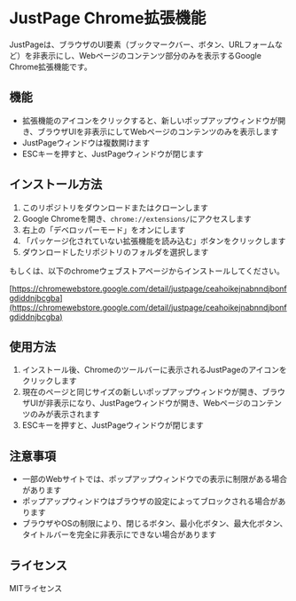 # JustPage Chrome拡張機能

JustPageは、ブラウザのUI要素（ブックマークバー、ボタン、URLフォームなど）を非表示にし、Webページのコンテンツ部分のみを表示するGoogle Chrome拡張機能です。

## 機能

- 拡張機能のアイコンをクリックすると、新しいポップアップウィンドウが開き、ブラウザUIを非表示にしてWebページのコンテンツのみを表示します
- JustPageウィンドウは複数開けます
- ESCキーを押すと、JustPageウィンドウが閉じます

## インストール方法

1. このリポジトリをダウンロードまたはクローンします
2. Google Chromeを開き、`chrome://extensions/`にアクセスします
3. 右上の「デベロッパーモード」をオンにします
4. 「パッケージ化されていない拡張機能を読み込む」ボタンをクリックします
5. ダウンロードしたリポジトリのフォルダを選択します

もしくは、以下のchromeウェブストアページからインストールしてください。

[https://chromewebstore.google.com/detail/justpage/ceahoikejnabnndjbonfgdiddnjbcgba](https://chromewebstore.google.com/detail/justpage/ceahoikejnabnndjbonfgdiddnjbcgba)

## 使用方法

1. インストール後、Chromeのツールバーに表示されるJustPageのアイコンをクリックします
2. 現在のページと同じサイズの新しいポップアップウィンドウが開き、ブラウザUIが非表示になり、JustPageウィンドウが開き、Webページのコンテンツのみが表示されます
3. ESCキーを押すと、JustPageウィンドウが閉じます

## 注意事項

- 一部のWebサイトでは、ポップアップウィンドウでの表示に制限がある場合があります
- ポップアップウィンドウはブラウザの設定によってブロックされる場合があります
- ブラウザやOSの制限により、閉じるボタン、最小化ボタン、最大化ボタン、タイトルバーを完全に非表示にできない場合があります

## ライセンス

MITライセンス